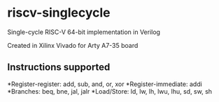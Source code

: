 # riscv-singlecycle
Single-cycle RISC-V 64-bit implementation in Verilog

Created in Xilinx Vivado for Arty A7-35 board

## Instructions supported
*Register-register: add, sub, and, or, xor
*Register-immediate: addi
*Branches: beq, bne, jal, jalr
*Load/Store: ld, lw, lh, lwu, lhu, sd, sw, sh

